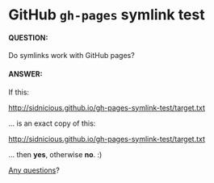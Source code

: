 # GitHub `gh-pages` symlink test

#### QUESTION:

Do symlinks work with GitHub pages?

#### ANSWER:

If this:

<http://sidnicious.github.io/gh-pages-symlink-test/target.txt>

... is an exact copy of this:

<http://sidnicious.github.io/gh-pages-symlink-test/target.txt>

... then **yes**, otherwise **no**. :)

[Any questions](https://github.com/Sidnicious/gh-pages-symlink-test/issues)?
